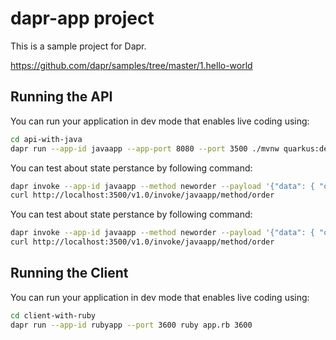 # dapr-app project

This is a sample project for Dapr.

https://github.com/dapr/samples/tree/master/1.hello-world


## Running the API

You can run your application in dev mode that enables live coding using:

```bash
cd api-with-java 
dapr run --app-id javaapp --app-port 8080 --port 3500 ./mvnw quarkus:dev 
```

You can test about state perstance by following command:

```bash
dapr invoke --app-id javaapp --method neworder --payload '{"data": { "orderId": "1" } }' 
curl http://localhost:3500/v1.0/invoke/javaapp/method/order
```

You can test about state perstance by following command:

```bash
dapr invoke --app-id javaapp --method neworder --payload '{"data": { "orderId": "1" } }' 
curl http://localhost:3500/v1.0/invoke/javaapp/method/order
```

## Running the Client 

You can run your application in dev mode that enables live coding using:

```bash
cd client-with-ruby
dapr run --app-id rubyapp --port 3600 ruby app.rb 3600
```

